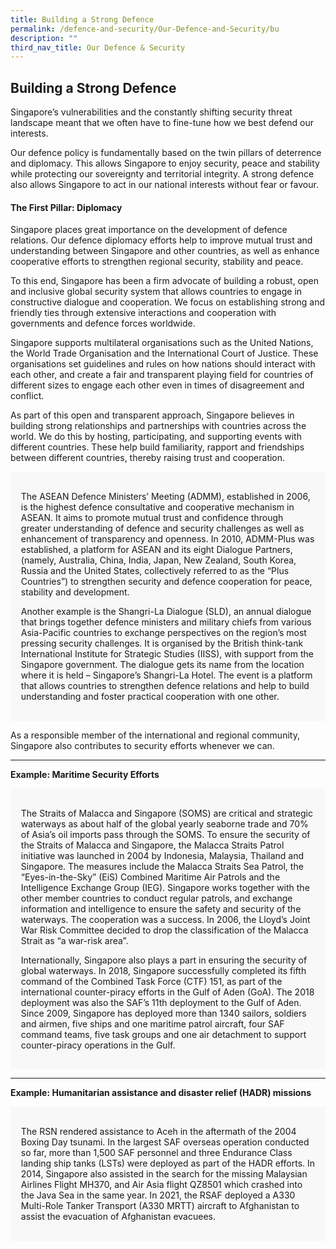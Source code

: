 ```yaml
---
title: Building a Strong Defence
permalink: /defence-and-security/Our-Defence-and-Security/bu
description: ""
third_nav_title: Our Defence & Security
---
```

## Building a Strong Defence

Singapore’s vulnerabilities and the constantly shifting security threat landscape meant that we often have to fine-tune how we best defend our interests. 

Our defence policy is fundamentally based on the twin pillars of deterrence and diplomacy. This allows Singapore to enjoy security, peace and stability while protecting our sovereignty and territorial integrity. A strong defence also allows Singapore to act in our national interests without fear or favour.

#### The First Pillar: Diplomacy

Singapore places great importance on the development of defence relations. Our defence diplomacy efforts help to improve mutual trust and understanding between Singapore and other countries, as well as enhance cooperative efforts to strengthen regional security, stability and peace. 
	
To this end, Singapore has been a firm advocate of building a robust, open and inclusive global security system that allows countries to engage in constructive dialogue and cooperation. We focus on establishing strong and friendly ties through extensive interactions and cooperation with governments and defence forces worldwide. 
	
Singapore supports multilateral organisations such as the United Nations, the World Trade Organisation and the International Court of Justice. These organisations set guidelines and rules on how nations should interact with each other, and create a fair and transparent playing field for countries of different sizes to engage each other even in times of disagreement and conflict.
	
As part of this open and transparent approach, Singapore believes in building strong relationships and partnerships with countries across the world. We do this by hosting, participating, and supporting events with different countries. These help build familiarity, rapport and friendships between different countries, thereby raising trust and cooperation. 

<div style="border:0px solid #0505f8;background-color:#f8f8f8;padding:1.2em;">
<p>
The ASEAN Defence Ministers’ Meeting (ADMM), established in 2006, is the highest defence consultative and cooperative mechanism in ASEAN. It aims to promote mutual trust and confidence through greater understanding of defence and security challenges as well as enhancement of transparency and openness. In 2010, ADMM-Plus was established, a platform for ASEAN and its eight Dialogue Partners, (namely, Australia, China, India, Japan, New Zealand, South Korea, Russia and the United States, collectively referred to as the “Plus Countries”) to strengthen security and defence cooperation for peace, stability and development. </p>
<p>
Another example is the Shangri-La Dialogue (SLD), an annual dialogue that brings together defence ministers and military chiefs from various Asia-Pacific countries to exchange perspectives on the region’s most pressing security challenges. It is organised by the British think-tank International Institute for Strategic Studies (IISS), with support from the Singapore government. The dialogue gets its name from the location where it is held – Singapore’s Shangri-La Hotel. The event is a platform that allows countries to strengthen defence relations and help to build understanding and foster practical cooperation with one other. </p>

</div>

As a responsible member of the international and regional community, Singapore also contributes to security efforts whenever we can.

---

**Example: Maritime Security Efforts**
<div style="border:0px solid #0505f8;background-color:#f8f8f8;padding:1.2em;">
	
<p>The Straits of Malacca and Singapore (SOMS) are critical and strategic waterways as about half of the global yearly seaborne trade and 70% of Asia’s oil imports pass through the SOMS. To ensure the security of the Straits of Malacca and Singapore, the Malacca Straits Patrol initiative was launched in 2004 by Indonesia, Malaysia, Thailand and Singapore. The measures include the Malacca Straits Sea Patrol, the “Eyes-in-the-Sky” (EiS) Combined Maritime Air Patrols and the Intelligence Exchange Group (IEG). Singapore works together with the other member countries to conduct regular patrols, and exchange information and intelligence to ensure the safety and security of the waterways. The cooperation was a success. In 2006, the Lloyd’s Joint War Risk Committee decided to drop the classification of the Malacca Strait as “a war-risk area”.</p>

<p>Internationally, Singapore also plays a part in ensuring the security of global waterways. In 2018, Singapore successfully completed its fifth command of the Combined Task Force (CTF) 151, as part of the international counter-piracy efforts in the Gulf of Aden (GoA). The 2018 deployment was also the SAF’s 11th deployment to the Gulf of Aden. Since 2009, Singapore has deployed more than 1340 sailors, soldiers and airmen, five ships and one maritime patrol aircraft, four SAF command teams, five task groups and one air detachment to support counter-piracy operations in the Gulf.</p>

</div>

----

**Example: Humanitarian assistance and disaster relief (HADR) missions**
<div style="border:0px solid #0505f8;background-color:#f8f8f8;padding:1.2em;"> <p>The RSN rendered assistance to Aceh in the aftermath of the 2004 Boxing Day tsunami. In the largest SAF overseas operation conducted so far, more than 1,500 SAF personnel and three Endurance Class landing ship tanks (LSTs) were deployed as part of the HADR efforts. In 2014, Singapore also assisted in the search for the missing Malaysian Airlines Flight MH370, and Air Asia flight QZ8501 which crashed into the Java Sea in the same year. In 2021, the RSAF deployed a A330 Multi-Role Tanker Transport (A330 MRTT) aircraft to Afghanistan to assist the evacuation of Afghanistan evacuees.</p>
</div>